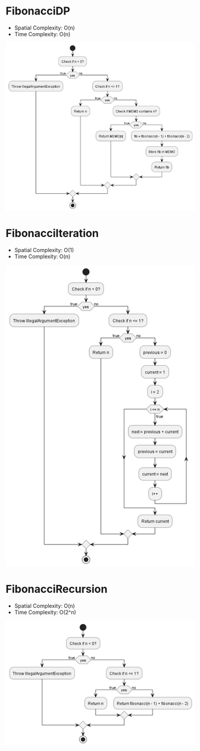 # FibonacciDP

- Spatial Complexity: O(n)
- Time Complexity: O(n)

![FibonacciDP Activity Diagram](diagrams/images_diagrams/fibonacci_dp.png)

# FibonacciIteration

- Spatial Complexity: O(1)
- Time Complexity: O(n)

![FibonacciIteration Activity Diagram](diagrams/images_diagrams/fibonacci_iteration.png)

# FibonacciRecursion

- Spatial Complexity: O(n)
- Time Complexity: O(2^n)

![FibonacciRecursion Activity Diagram](diagrams/images_diagrams/fibonacci_recursion.png)